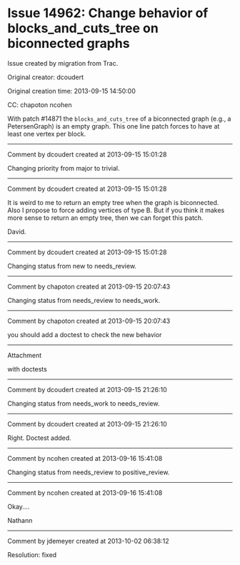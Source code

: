 # Issue 14962: Change behavior of blocks_and_cuts_tree on biconnected graphs

Issue created by migration from Trac.

Original creator: dcoudert

Original creation time: 2013-09-15 14:50:00

CC:  chapoton ncohen

With patch #14871 the `blocks_and_cuts_tree` of a biconnected graph (e.g., a PetersenGraph) is an empty graph. This one line patch forces to have at least one vertex per block.


---

Comment by dcoudert created at 2013-09-15 15:01:28

Changing priority from major to trivial.


---

Comment by dcoudert created at 2013-09-15 15:01:28

It is weird to me to return an empty tree when the graph is biconnected. Also I propose to force adding vertices of type B. But if you think it makes more sense to return an empty tree, then we can forget this patch.

David.


---

Comment by dcoudert created at 2013-09-15 15:01:28

Changing status from new to needs_review.


---

Comment by chapoton created at 2013-09-15 20:07:43

Changing status from needs_review to needs_work.


---

Comment by chapoton created at 2013-09-15 20:07:43

you should add a doctest to check the new behavior


---

Attachment

with doctests


---

Comment by dcoudert created at 2013-09-15 21:26:10

Changing status from needs_work to needs_review.


---

Comment by dcoudert created at 2013-09-15 21:26:10

Right. Doctest added.


---

Comment by ncohen created at 2013-09-16 15:41:08

Changing status from needs_review to positive_review.


---

Comment by ncohen created at 2013-09-16 15:41:08

Okay....

Nathann


---

Comment by jdemeyer created at 2013-10-02 06:38:12

Resolution: fixed
